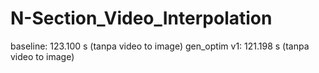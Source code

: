 # N-Section_Video_Interpolation

baseline: 123.100 s (tanpa video to image)
gen_optim v1: 121.198 s (tanpa video to image)